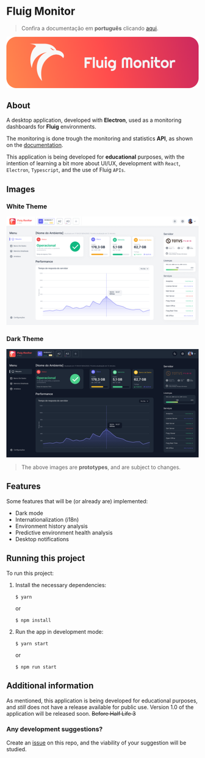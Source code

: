# Fluig Monitor

> Confira a documentação em **português** clicando [aqui](../README.md).

![Banner](./img/banner.png)

## About

A desktop application, developed with **Electron**, used as a monitoring dashboards for **Fluig** environments.

The monitoring is done trough the monitoring and statistics **API**, as shown on the [documentation](https://tdn.totvs.com/display/fluigeng/Platform+%7C+Platform+Services+Monitor).

This application is being developed for **educational** purposes, with the intention of learning a bit more about UI/UX, development with `React`, `Electron`, `Typescript`, and the use of Fluig `APIs`.

## Images

### White Theme

![Desktop](./img/desktop_LT2022-04_EnvironmentView.png)

### Dark Theme

![Desktop Dark](./img/desktop_LT2022-04_EnvironmentView_Dark.png)

> The above images are **prototypes**, and are subject to changes.

## Features

Some features that will be (or already are) implemented:

- Dark mode
- Internationalization (i18n)
- Environment history analysis
- Predictive environment health analysis
- Desktop notifications

## Running this project

To run this project:

1. Install the necessary dependencies:

   ```shell
   $ yarn
   ```

   or

   ```shell
   $ npm install
   ```

2. Run the app in development mode:

   ```shell
   $ yarn start
   ```

   or

   ```shell
   $ npm run start
   ```

## Additional information

As mentioned, this application is being developed for educational purposes, and _still_ does not have a release available for public use. Version 1.0 of the application will be released soon. ~~Before Half Life 3~~

### Any development suggestions?

Create an [issue](https://github.com/luizf-lf/fluig-monitor/issues) on this repo, and the viability of your suggestion will be studied.
